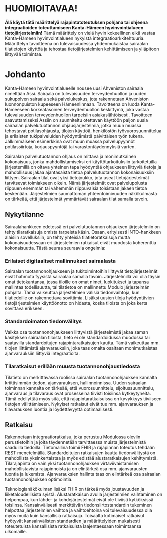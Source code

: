# HUOMIOITAVAA!

<p class="dragon"><strong>Älä käytä tätä määrittelyä rajapintatoteutuksen pohjana tai ohjeena integraatioiden toteuttamiseen Kanta-Hämeen hyvinvointialueen tietojärjestelmiin!</strong> Tämä määrittely on vielä hyvin kokeellinen eikä vastaa Kanta-Hämeen hyvinvointialueen nykyistä integraatioarkkitehtuuria. Määrittelyn tavoitteena on tulevaisuudessa yhdenmukaistaa sairaalan tilatietojen käyttöä ja tehostaa tietojärjestelmien kehittämiseen ja ylläpitoon liittyvää toimintaa.
</p>

# Johdanto

Kanta-Hämeen hyvinvointialueelle nousee uusi Ahveniston sairaala nimeltään Assi. Sairaala on tulevaisuuden terveydenhuollon ja uuden sukupolven sairaala sekä palvelukeskus, jota rakennetaan Ahveniston luonnonpuiston kupeeseen Hämeenlinnaan. Tavoitteena on luoda Kanta-Hämeeseen korkeatasoinen terveydenhuollon keskittymä, joka vastaa tulevaisuuden terveydenhuollon tarpeisiin asiakaslähtöisesti. Tavoitteen saavuttamiseksi Assiin on suunniteltu otettavan käyttöön paljon uusia sairaalan palvelutuotannon ohjausjärjestelmiä, jotka muun muassa tehostavat potilasohjausta, tilojen käyttöä, henkilöstön työvuorosuunnittelua ja erilaisten tukipalveluiden hyödyntämistä päivittäisen työn tukena. Jälkimmäiseen esimerkkinä ovat muun muassa palvelupyynnöt potilassiirtoja, korjauspyyntöjä tai varastontäydennyksiä varten.

Sairaalan palvelutuotannon ohjaus on mittava ja monimutkainen kokonaisuus, jonka mahdollistamiseksi eri käyttötarkoituksiin tarkoitetuilla järjestemillä on oltava yhteinen tapa hyödyntää ohjaukseen liittyviä tietoja ja mahdollisuus jakaa ajantasaista tietoa palvelutuotannon kokonaisuuksiin liittyen. Sairaalan tilat ovat yksi tietojoukko, jota useat tietojärjestelmät tarvitsevat toimiakseen oikein. Nämä järjestelmät ovat palvelupolusta riippuen enemmän tai vähemmän riippuvaisia toisistaan jakaen tietoa keskenään. Järjestelmien saumattoman yhteentoimivuuden näkökulmasta on tärkeää, että järjestelmät ymmärtävät sairaalan tilat samalla tavoin.

## Nykytilanne

Sairaalahankkeen edetessä eri palvelutuotannon ohjauksen järjestelmiin on tehty tilaratkaisuja omista tarpeista käsin. Osaan, erityisesti INTO-hankkeen alaisiin sovelluksiin, on tehty yhteisiä tilatietoratkaisuja mutta kokonaisuudessaan eri järjestelmien ratkaisut eivät muodosta koherenttia kokonaisuutta. Tästä seuraa seuraavia ongelmia:

### Erilaiset digitaaliset mallinnukset sairaalasta

Sairaalan tuotannonohjaukseen ja tukitoimintoihin liittyvät tietojärjestelmät eivät hahmota fyysistä sairaalaa samalla tavoin. Järjestelmillä voi olla täysin omat tietokantansa, jossa tiloille on omat nimet, luokitukset ja tapansa mallintaa todellisuutta, tai tilatietoa on mallinnettu Modulo järjestelmän pohjalta. Tämä vaikeuttaa järjestelmien välisiä tiedonvaihtoja, kun tilatiedoille on rakennettava sovittimia. Lisäksi uusien tiloja hyödyntävien tietojärjestelmien käyttöönotto on hidasta, koska tiloista on joka kerta sovittava erikseen.

### Standardoimaton tiedonvälitys

Vaikka osa tuotannonohjaukseen liittyvistä järjestelmistä jakaa saman käsityksen sairaalan tiloista, tieto ei ole standardoidussa muodossa tai saatavilla standardoitujen rajapintaratkaisujen kautta. Tämä vaikeuttaa mm. tilojen liittämistä ajanvarauksiin, joka taas omalta osaltaan monimutkaistaa ajanvarauksiin liittyviä integraatioita.

### Tilaratkaisut erillään muusta tuotannonohjaustiedosta

Tilatieto on merkittävässä roolissa sairaalan tuotannonohjauksen kannalta kriittisimmän tiedon, ajanvarauksen, hallinnoinnissa. Uuden sairaalan toiminnan kannalta on tärkeää, että vuorosuunnittelu, sijoitussuunnittelu, ajanvaraus ja tilavaraus ovat prosesseina tiivisti toisiinsa kytkeytyneitä. Tämä edellyttää myös sitä, että rajapintaratkaisuissa on kyvykkyys tiiviiseen tietojen välittämiseen. Nykyiset ratkaisut eivät tue mm. ajanvarauksen ja tilavarauksen luontia ja löydettävyyttä optimaalisesti.

## Ratkaisu

Rakennetaan integraatioratkaisu, joka perustuu Modulossa oleviin perustietoihin ja joita täydennetään tarvittaessa muista järjestelmistä saaduilla tiedoilla. Tietomallina toimii FHIR ja rajapinnan toteutus tehdään REST menetelmällä. Standardoitujen ratkaisujen kautta tiedonvälitystä on mahdollista yksinkertaistaa ja myös edistää alustaratkaisujen kehittymistä. Tilarajapinta on vain yksi tuotannonohjauksen virtaviivaistamisen mahdollistavista  rajapinnoista ja on elintärkeä osa mm. ajanvarausten luontia ja lukemista. Ajanvarauksien hallinta taas on elintärkeä osa sairaalan tuotannonohjauksen optimointia.

Teknologianäkökulman lisäksi FHIR on tärkeä myös joustavuuden ja liiketaloudellisista syistä. Alustaratkaisun avulla järjestelmien vaihtaminen on helpompaa, kun lähde- ja kohdejärjestelmät eivät ole tiiviisti kytköksissä toisiinsa. Kansainvälisesti merkittävän tiedonsiirtostandardin tukeminen helpottaa järjestelmien vaihtoa ja vaihtoehtoina voi tulevaisuudessa olla myös muita kuin kansallisia ratkaisuja. Toisaalta kotimaiset ratkaisut hyötyvät kansainvälisten standardien ja määrittelyiden mukaisesti toteutetuista kansallisista ratkaisuista laajentaessaan toimintaansa ulkomaille.
